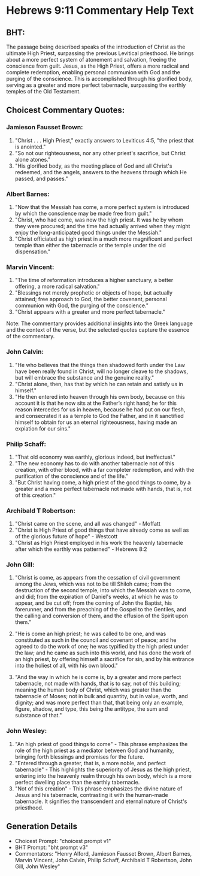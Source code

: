 # Hebrews 9:11 Commentary Help Text

## BHT:
The passage being described speaks of the introduction of Christ as the ultimate High Priest, surpassing the previous Levitical priesthood. He brings about a more perfect system of atonement and salvation, freeing the conscience from guilt. Jesus, as the High Priest, offers a more radical and complete redemption, enabling personal communion with God and the purging of the conscience. This is accomplished through his glorified body, serving as a greater and more perfect tabernacle, surpassing the earthly temples of the Old Testament.

## Choicest Commentary Quotes:
### Jamieson Fausset Brown:
1. "Christ . . . High Priest," exactly answers to Leviticus 4:5, "the priest that is anointed."
2. "So not our righteousness, nor any other priest's sacrifice, but Christ alone atones."
3. "His glorified body, as the meeting place of God and all Christ's redeemed, and the angels, answers to the heavens through which He passed, and passes."

### Albert Barnes:
1. "Now that the Messiah has come, a more perfect system is introduced by which the conscience may be made free from guilt."
2. "Christ, who had come, was now the high priest. It was he by whom they were procured; and the time had actually arrived when they might enjoy the long-anticipated good things under the Messiah."
3. "Christ officiated as high priest in a much more magnificent and perfect temple than either the tabernacle or the temple under the old dispensation."

### Marvin Vincent:
1. "The time of reformation introduces a higher sanctuary, a better offering, a more radical salvation."
2. "Blessings not merely prophetic or objects of hope, but actually attained; free approach to God, the better covenant, personal communion with God, the purging of the conscience."
3. "Christ appears with a greater and more perfect tabernacle."

Note: The commentary provides additional insights into the Greek language and the context of the verse, but the selected quotes capture the essence of the commentary.

### John Calvin:
1. "He who believes that the things then shadowed forth under the Law have been really found in Christ, will no longer cleave to the shadows, but will embrace the substance and the genuine reality."
2. "Christ alone, then, has that by which he can retain and satisfy us in himself."
3. "He then entered into heaven through his own body, because on this account it is that he now sits at the Father’s right hand; he for this reason intercedes for us in heaven, because he had put on our flesh, and consecrated it as a temple to God the Father, and in it sanctified himself to obtain for us an eternal righteousness, having made an expiation for our sins."

### Philip Schaff:
1. "That old economy was earthly, glorious indeed, but ineffectual."
2. "The new economy has to do with another tabernacle not of this creation, with other blood, with a far completer redemption, and with the purification of the conscience and of the life."
3. "But Christ having come, a high priest of the good things to come, by a greater and a more perfect tabernacle not made with hands, that is, not of this creation."

### Archibald T Robertson:
1. "Christ came on the scene, and all was changed" - Moffatt
2. "Christ is High Priest of good things that have already come as well as of the glorious future of hope" - Westcott
3. "Christ as High Priest employed in his work the heavenly tabernacle after which the earthly was patterned" - Hebrews 8:2

### John Gill:
1. "Christ is come, as appears from the cessation of civil government among the Jews, which was not to be till Shiloh came; from the destruction of the second temple, into which the Messiah was to come, and did; from the expiration of Daniel's weeks, at which he was to appear, and be cut off; from the coming of John the Baptist, his forerunner, and from the preaching of the Gospel to the Gentiles, and the calling and conversion of them, and the effusion of the Spirit upon them."

2. "He is come an high priest; he was called to be one, and was constituted as such in the council and covenant of peace; and he agreed to do the work of one; he was typified by the high priest under the law; and he came as such into this world, and has done the work of an high priest, by offering himself a sacrifice for sin, and by his entrance into the holiest of all, with his own blood."

3. "And the way in which he is come is, by a greater and more perfect tabernacle, not made with hands, that is to say, not of this building; meaning the human body of Christ, which was greater than the tabernacle of Moses; not in bulk and quantity, but in value, worth, and dignity; and was more perfect than that, that being only an example, figure, shadow, and type, this being the antitype, the sum and substance of that."

### John Wesley:
1. "An high priest of good things to come" - This phrase emphasizes the role of the high priest as a mediator between God and humanity, bringing forth blessings and promises for the future.
2. "Entered through a greater, that is, a more noble, and perfect tabernacle" - This highlights the superiority of Jesus as the high priest, entering into the heavenly realm through his own body, which is a more perfect dwelling place than the earthly tabernacle.
3. "Not of this creation" - This phrase emphasizes the divine nature of Jesus and his tabernacle, contrasting it with the human-made tabernacle. It signifies the transcendent and eternal nature of Christ's priesthood.


## Generation Details
- Choicest Prompt: "choicest prompt v1"
- BHT Prompt: "bht prompt v3"
- Commentators: "Henry Alford, Jamieson Fausset Brown, Albert Barnes, Marvin Vincent, John Calvin, Philip Schaff, Archibald T Robertson, John Gill, John Wesley"
